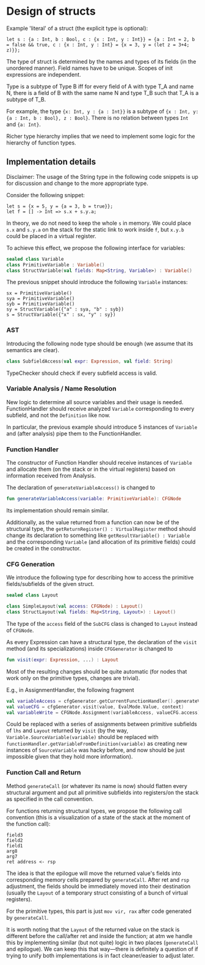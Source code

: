 # Design of structs

Example 'literal' of a struct (the explicit type is optional):

    let s : {a : Int, b : Bool, c : {x : Int, y : Int}} = {a : Int = 2, b = false && true, c : {x : Int, y : Int} = {x = 3, y = (let z = 3+4; z)}};

The type of struct is determined by the names and types of its fields (in the unordered manner). Field names have to be unique. Scopes of init expressions are independent.

Type is a subtype of Type B iff for every field of A with type T_A and name N, there is a field of B with the same name N and type T_B such that T_A is a subtype of T_B.

For example, the type `{x: Int, y : {a : Int}}` is a subtype of `{x : Int, y: {a : Int, b : Bool}, z : Bool}`. There is no relation between types `Int` and `{a: Int}`.

Richer type hierarchy implies that we need to implement some logic for the hierarchy of function types.

## Implementation details

Disclaimer: The usage of the String type in the following code snippets is up for discussion and change to the more appropriate type.

Consider the following snippet:

    let s = {x = 5, y = {a = 3, b = true}};
    let f = [] -> Int => s.x + s.y.a;

In theory, we do not need to keep the whole `s` in memory. We could place `s.x` and `s.y.a` on the stack for the static link to work inside `f`, but `x.y.b` could be placed in a virtual register.

To achieve this effect, we propose the following interface for variables:

```kotlin
sealed class Variable
class PrimitiveVariable : Variable()
class StructVariable(val fields: Map<String, Variable>) : Variable()
```

The previous snippet should introduce the following `Variable` instances:

    sx = PrimitiveVariable()
    sya = PrimitiveVariable()
    syb = PrimitiveVariable()
    sy = StructVariable({"a" : sya, "b" : syb})
    s = StructVariable({"x" : sx, "y" : sy})

### AST

Introducing the following node type should be enough (we assume that its semantics are clear).

```kotlin
class SubfieldAccess(val expr: Expression, val field: String)
```

TypeChecker should check if every subfield access is valid.

### Variable Analysis / Name Resolution

New logic to determine all source variables and their usage is needed. FunctionHandler should receive analyzed `Variable` corresponding to every subfield, and not the `Definition` like now.

In particular, the previous example should introduce 5 instances of `Variable` and (after analysis) pipe them to the FunctionHandler.

### Function Handler

The constructor of Function Handler should receive instances of `Variable` and allocate them (on the stack or in the virtual registers) based on information received from Analysis.

The declaration of `generateVariableAccess()` is changed to

```kotlin
fun generateVariableAccess(variable: PrimitiveVariable): CFGNode
```

Its implementation should remain similar.

Additionally, as the value returned from a function can now be of the structural type, the `getReturnRegister() : VirtualRegister` method should change its declaration to something like `getResultVariable() : Variable` and the corresponding `Variable` (and allocation of its primitive fields) could be created in the constructor.

### CFG Generation

We introduce the following type for describing how to access the primitive fields/subfields of the given struct.


```kotlin
sealed class Layout

class SimpleLayout(val access: CFGNode) : Layout()
class StructLayout(val fields: Map<String, Layout>) : Layout()
```

The type of the `access` field of the `SubCFG` class is changed to `Layout` instead of `CFGNode`.

As every Expression can have a structural type, the declaration of the `visit` method (and its specializations) inside `CFGGenerator` is changed to

```kotlin
fun visit(expr: Expression, ...) : Layout
```

Most of the resulting changes should be quite automatic (for nodes that work only on the primitive types, changes are trivial).

E.g., in AssignmentHandler, the following fragment

```kotlin
val variableAccess = cfgGenerator.getCurrentFunctionHandler().generateVariableAccess(Variable.SourceVariable(variable))
val valueCFG = cfgGenerator.visit(value, EvalMode.Value, context)
val variableWrite = CFGNode.Assignment(variableAccess, valueCFG.access)
```

Could be replaced with a series of assignments between primitive subfields of `lhs` and `Layout` returned by `visit` (by the way, `Variable.SourceVariable(variable)` should be replaced with `functionHandler.getVariableFromDefinition(variable)` as creating new instances of `SourceVariable` was hacky before, and now should be just impossible given that they hold more information).

### Function Call and Return

Method `generateCall` (or whatever its name is now) should flatten every structural argument and put all primitive subfields into registers/on the stack as specified in the call convention.

For functions returning structural types, we propose the following call convention (this is a visualization of a state of the stack at the moment of the function call):

    field3
    field2
    field1
    arg8
    arg7
    ret address <- rsp

The idea is that the epilogue will move the returned value's fields into corresponding memory cells prepared by `generateCall`. After ret and `rsp` adjustment, the fields should be immediately moved into their destination (usually the `Layout` of a temporary struct consisting of a bunch of virtual registers).

For the primitive types, this part is just `mov vir, rax` after code generated by `generateCall`.

It is worth noting that the `Layout` of the returned value on the stack is different before the call/after ret and inside the function; at atm we handle this by implementing similar (but not quite) logic in two places (`generateCall` and epilogue). We can keep this that way—there is definitely a question of if trying to unify both implementations is in fact cleaner/easier to adjust later.
